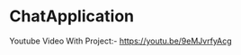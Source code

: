 # ChatApplication

<!-- https://user-images.githubusercontent.com/83011938/174516314-2f6e9e14-72cd-4124-87be-81b3cb8e6af3.mp4 -->

Youtube Video With Project:- https://youtu.be/9eMJvrfyAcg

<!-- [![IMAGE_ALT](https://img.youtube.com/vi/UmX4kyB2wfg/0.jpg)](https://youtu.be/9eMJvrfyAcg)
 -->
